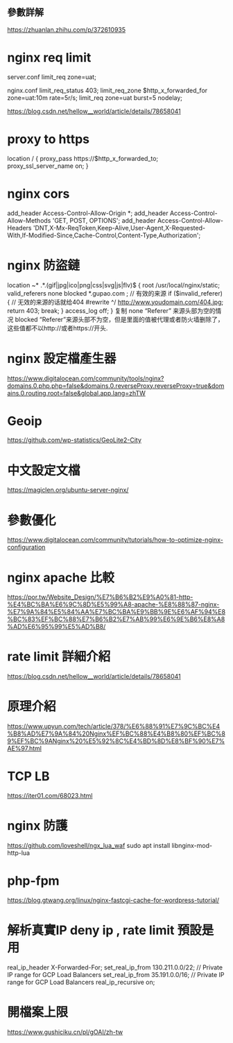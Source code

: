 ## 參數詳解
https://zhuanlan.zhihu.com/p/372610935

# nginx req limit
server.conf
limit_req zone=uat;

nginx.conf
limit_req_status 403;
limit_req_zone $http_x_forwarded_for zone=uat:10m rate=5r/s;
limit_req zone=uat burst=5 nodelay; 

https://blog.csdn.net/hellow__world/article/details/78658041

# proxy to https
location / {
    proxy_pass https://$http_x_forwarded_to; 
    proxy_ssl_server_name on;
}
# nginx cors
add_header Access-Control-Allow-Origin *;
add_header Access-Control-Allow-Methods 'GET, POST, OPTIONS';
add_header Access-Control-Allow-Headers 'DNT,X-Mx-ReqToken,Keep-Alive,User-Agent,X-Requested-With,If-Modified-Since,Cache-Control,Content-Type,Authorization';

# nginx 防盜鏈
location ~* .*\.(gif|jpg|ico|png|css|svg|js|flv)$ {
	root /usr/local/nginx/static;
	valid_referers none blocked  *.gupao.com ; // 有效的来源
	if ($invalid_referer) { // 无效的来源的话就给404
		#rewrite ^/ http://www.youdomain.com/404.jpg;
		return 403;
		break;
	 }
	 access_log off;
}
复制
none
 “Referer” 来源头部为空的情况
 blocked
 “Referer”来源头部不为空，但是里面的值被代理或者防火墙删除了，这些值都不以http://或者https://开头.
# nginx 設定檔產生器
https://www.digitalocean.com/community/tools/nginx?domains.0.php.php=false&domains.0.reverseProxy.reverseProxy=true&domains.0.routing.root=false&global.app.lang=zhTW

# Geoip
https://github.com/wp-statistics/GeoLite2-City
# 中文設定文檔
https://magiclen.org/ubuntu-server-nginx/

# 參數優化
 https://www.digitalocean.com/community/tutorials/how-to-optimize-nginx-configuration

# nginx apache 比較
https://por.tw/Website_Design/%E7%B6%B2%E9%A0%81-http-%E4%BC%BA%E6%9C%8D%E5%99%A8-apache-%E8%88%87-nginx-%E7%9A%84%E5%84%AA%E7%BC%BA%E9%BB%9E%E6%AF%94%E8%BC%83%EF%BC%88%E7%B6%B2%E7%AB%99%E6%9E%B6%E8%A8%AD%E6%95%99%E5%AD%B8/

# rate limit 詳細介紹
https://blog.csdn.net/hellow__world/article/details/78658041

# 原理介紹
https://www.upyun.com/tech/article/378/%E6%88%91%E7%9C%BC%E4%B8%AD%E7%9A%84%20Nginx%EF%BC%88%E4%B8%80%EF%BC%89%EF%BC%9ANginx%20%E5%92%8C%E4%BD%8D%E8%BF%90%E7%AE%97.html

# TCP LB
https://iter01.com/68023.html

# nginx 防護
https://github.com/loveshell/ngx_lua_waf
sudo apt install libnginx-mod-http-lua

# php-fpm
https://blog.gtwang.org/linux/nginx-fastcgi-cache-for-wordpress-tutorial/

# 解析真實IP deny ip , rate limit 預設是用
real_ip_header X-Forwarded-For;
set_real_ip_from 130.211.0.0/22; // Private IP range for GCP Load Balancers
set_real_ip_from 35.191.0.0/16;  // Private IP range for GCP Load Balancers
real_ip_recursive on;

# 開檔案上限
https://www.gushiciku.cn/pl/gOAI/zh-tw